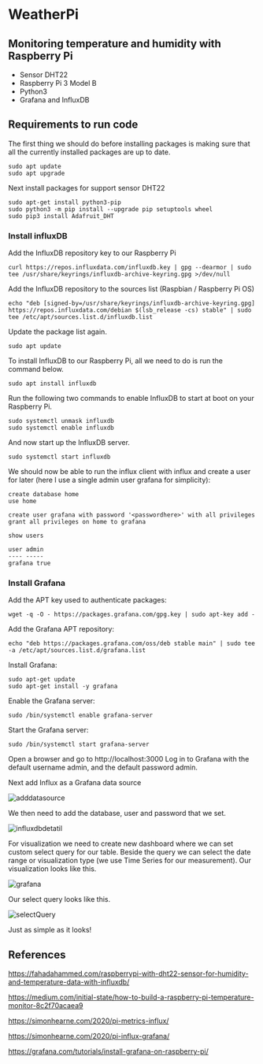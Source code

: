 # WeatherPi
## Monitoring temperature and humidity with Raspberry Pi

- Sensor DHT22
- Raspberry Pi 3 Model B
- Python3
- Grafana and InfluxDB

## Requirements to run code
The first thing we should do before installing packages is making sure that all the currently installed packages are up to date.
```
sudo apt update
sudo apt upgrade
```
Next install packages for support sensor DHT22
```
sudo apt-get install python3-pip
sudo python3 -m pip install --upgrade pip setuptools wheel
sudo pip3 install Adafruit_DHT
```

### Install influxDB

Add the InfluxDB repository key to our Raspberry Pi
```
curl https://repos.influxdata.com/influxdb.key | gpg --dearmor | sudo tee /usr/share/keyrings/influxdb-archive-keyring.gpg >/dev/null
```

Add the InfluxDB repository to the sources list (Raspbian / Raspberry Pi OS)
```
echo "deb [signed-by=/usr/share/keyrings/influxdb-archive-keyring.gpg] https://repos.influxdata.com/debian $(lsb_release -cs) stable" | sudo tee /etc/apt/sources.list.d/influxdb.list
```

Update the package list again.
```
sudo apt update

```

To install InfluxDB to our Raspberry Pi, all we need to do is run the command below.
```
sudo apt install influxdb

```


Run the following two commands to enable InfluxDB to start at boot on your Raspberry Pi.
```
sudo systemctl unmask influxdb
sudo systemctl enable influxdb
```

And now start up the InfluxDB server.
```
sudo systemctl start influxdb
```

We should now be able to run the influx client with influx and create a user for later (here I use a single admin user grafana for simplicity):

```
create database home
use home

create user grafana with password '<passwordhere>' with all privileges
grant all privileges on home to grafana

show users

user admin
---- -----
grafana true
```

### Install Grafana

Add the APT key used to authenticate packages:

```
wget -q -O - https://packages.grafana.com/gpg.key | sudo apt-key add -
```
Add the Grafana APT repository:

```
echo "deb https://packages.grafana.com/oss/deb stable main" | sudo tee -a /etc/apt/sources.list.d/grafana.list
```

Install Grafana:

```
sudo apt-get update
sudo apt-get install -y grafana
```


Enable the Grafana server:

```
sudo /bin/systemctl enable grafana-server
```

Start the Grafana server:


```
sudo /bin/systemctl start grafana-server
```

Open a browser and go to http://localhost:3000
Log in to Grafana with the default username admin, and the default password admin.

Next add Influx as a Grafana data source

![adddatasource](https://user-images.githubusercontent.com/45421791/180199017-589021c2-5884-4f4a-8de0-bd08ab5696d9.png)

We then need to add the database, user and password that we set.

![influxdbdetatil](https://user-images.githubusercontent.com/45421791/180199162-2a5b1591-5de8-4406-b062-5111db2f5621.png)

For visualization we need to create new dashboard where we can set custom select query for our table. Beside the query we can select the date range or visualization type (we use Time Series for our measurement). Our visualization looks like this.

![grafana](https://user-images.githubusercontent.com/45421791/180198262-1adfb8f8-a4a9-4177-ac01-da083de61ef1.png)

Our select query looks like this.

![selectQuery](https://user-images.githubusercontent.com/45421791/180200801-e3c70473-4221-4483-8f25-510b011c42fc.png)

Just as simple as it looks!

## References

https://fahadahammed.com/raspberrypi-with-dht22-sensor-for-humidity-and-temperature-data-with-influxdb/

https://medium.com/initial-state/how-to-build-a-raspberry-pi-temperature-monitor-8c2f70acaea9

https://simonhearne.com/2020/pi-metrics-influx/

https://simonhearne.com/2020/pi-influx-grafana/

https://grafana.com/tutorials/install-grafana-on-raspberry-pi/
